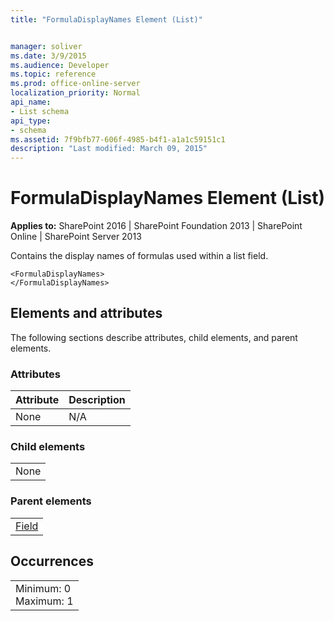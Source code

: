 ```yaml
---
title: "FormulaDisplayNames Element (List)"


manager: soliver
ms.date: 3/9/2015
ms.audience: Developer
ms.topic: reference
ms.prod: office-online-server
localization_priority: Normal
api_name:
- List schema
api_type:
- schema
ms.assetid: 7f9bfb77-606f-4985-b4f1-a1a1c59151c1
description: "Last modified: March 09, 2015"
---
```


# FormulaDisplayNames Element (List)

 
  
 **Applies to:** SharePoint 2016 | SharePoint Foundation 2013 | SharePoint Online | SharePoint Server 2013
  
Contains the display names of formulas used within a list field. 
  
```
<FormulaDisplayNames>
</FormulaDisplayNames>
```

## Elements and attributes

The following sections describe attributes, child elements, and parent elements.

### Attributes

|**Attribute**|**Description**|
|:-----|:-----|
|None  <br/> |N/A  <br/> |
   
### Child elements

||
|:-----|
|None |
   
### Parent elements

||
|:-----|
|[Field](field-element-list.md)|
   
## Occurrences

||
|:-----|
|Minimum: 0  <br/> Maximum: 1  <br/> |
   

